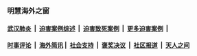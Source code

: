 
### 明慧海外之窗

####  [武汉肺炎](indexes/365.md?t=07080900) &nbsp;|&nbsp;  [迫害案例综述](indexes/328.md?t=07080900) &nbsp;|&nbsp; [迫害致死案例](indexes/277.md?t=07080900)  &nbsp;|&nbsp; [更多迫害案例](indexes/81.md?t=07080900)  &nbsp;|&nbsp; 
####  [时事评论](indexes/19.md?t=07080900) &nbsp;|&nbsp; [海外简讯](indexes/245.md?t=07080900)&nbsp;|&nbsp;  [社会支持](indexes/140.md?t=07080900) &nbsp;|&nbsp; [褒奖决议](indexes/282.md?t=07080900) &nbsp;|&nbsp; [社区报道](indexes/91.md?t=07080900)  &nbsp;|&nbsp; [天人之间](indexes/78.md?t=07080900) 

